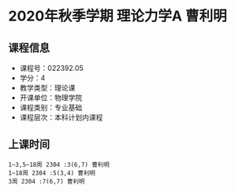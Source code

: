# 2020年秋季学期 理论力学A 曹利明






## 课程信息

- 课程号：022392.05
- 学分：4
- 教学类型：理论课
- 开课单位：物理学院
- 课程类别：专业基础
- 课程层次：本科计划内课程

## 上课时间

```
1~3,5~18周 2304 :3(6,7) 曹利明
1~18周 2304 :5(3,4) 曹利明
3周 2304 :7(6,7) 曹利明
```

